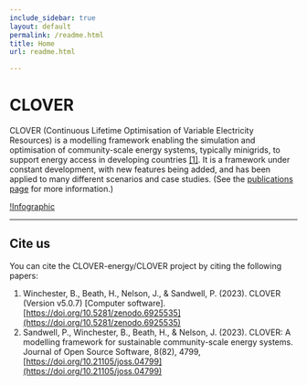 ```yaml
---
include_sidebar: true
layout: default
permalink: /readme.html
title: Home
url: readme.html

---
```


# CLOVER
CLOVER (Continuous Lifetime Optimisation of Variable Electricity Resources) is a modelling framework enabling the simulation and optimisation of community-scale energy systems, typically minigrids, to support energy access in developing countries [[1]](https://doi.org/10.21105/joss.04799). It is a framework under constant development, with new features being added, and has been applied to many different scenarios and case studies. (See the [publications page](publications.html) for more information.)

[!Infographic](infographic.png)

---

## Cite us

You can cite the CLOVER-energy/CLOVER project by citing the following papers:
1. Winchester, B., Beath, H., Nelson, J., & Sandwell, P. (2023). CLOVER (Version v5.0.7) [Computer software]. [https://doi.org/10.5281/zenodo.6925535](https://doi.org/10.5281/zenodo.6925535)
2. Sandwell, P., Winchester, B., Beath, H., & Nelson, J. (2023). CLOVER: A modelling framework for sustainable community-scale energy systems. Journal of Open Source Software, 8(82), 4799, [https://doi.org/10.21105/joss.04799](https://doi.org/10.21105/joss.04799)
